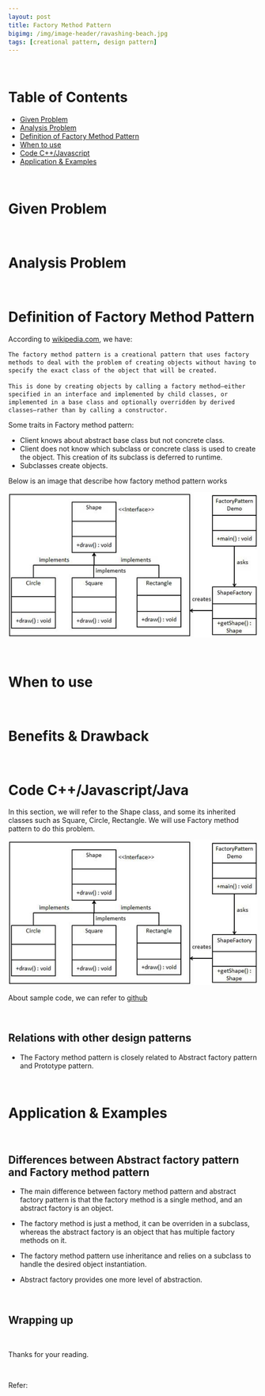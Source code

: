 ```yaml
---
layout: post
title: Factory Method Pattern
bigimg: /img/image-header/ravashing-beach.jpg
tags: [creational pattern, design pattern]
---
```





<br>

# Table of Contents
- [Given Problem](#given-problem)
- [Analysis Problem](#analysis-problem)
- [Definition of Factory Method Pattern](#definition-of-factory-method-pattern)
- [When to use](#when-to-use)
- [Code C++/Javascript](#code-C++/Javascript)
- [Application & Examples](#application-&-examples)


<br>

# Given Problem 




<br>

# Analysis Problem



<br>

# Definition of Factory Method Pattern
According to [wikipedia.com](https://en.wikipedia.org/wiki/Factory_method_pattern), we have:

```
The factory method pattern is a creational pattern that uses factory methods to deal with the problem of creating objects without having to specify the exact class of the object that will be created.

This is done by creating objects by calling a factory method—either specified in an interface and implemented by child classes, or implemented in a base class and optionally overridden by derived classes—rather than by calling a constructor.
```

Some traits in Factory method pattern:
- Client knows about abstract base class but not concrete class.
- Client does not know which subclass or concrete class is used to create the object. This creation of its subclass is deferred to runtime.
- Subclasses create objects.

Below is an image that describe how factory method pattern works

![](../img/design-pattern/factory-method/factory_pattern_uml_diagram.jpg)

<br>

# When to use



<br>

# Benefits & Drawback



<br>

# Code C++/Javascript/Java

In this section, we will refer to the Shape class, and some its inherited classes such as Square, Circle, Rectangle. We will use Factory method pattern to do this problem.

![](../img/design-pattern/factory-method/factory_pattern_uml_diagram.jpg)

About sample code, we can refer to [github](https://github.com/DucManhPhan/Design-Pattern/tree/master/Creational-Pattern/factory-method)


<br>

## Relations with other design patterns
- The Factory method pattern is closely related to Abstract factory pattern and Prototype pattern.




<br>

# Application & Examples





<br>

## Differences between Abstract factory pattern and Factory method pattern
- The main difference between factory method pattern and abstract factory pattern is that the factory method is a single method, and an abstract factory is an object.

- The factory method is just a method, it can be overriden in a subclass, whereas the abstract factory is an object that has multiple factory methods on it.

- The factory method pattern use inheritance and relies on a subclass to handle the desired object instantiation.

- Abstract factory provides one more level of abstraction.

<br>

## Wrapping up




<br>

Thanks for your reading.

<br>

Refer:

